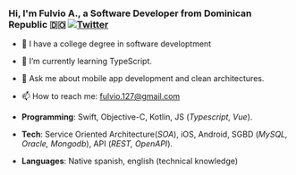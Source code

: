 ### Hi, I'm Fulvio A., a Software Developer from Dominican Republic 🇩🇴 [![Twitter](https://img.shields.io/badge/-Twitter-222222?style=flat-square&logo=twitter&logoColor=white&link=https://twitter.com/fulvio_moya/)](https://twitter.com/fulvio_moya) 

- :book: I have a college degree in software developtment


- 🌱 I’m currently learning TypeScript.
- 💬 Ask me about mobile app development and clean architectures.
- 📫 How to reach me: fulvio.127@gmail.com 
- **Programming**: Swift, Objective-C, Kotlin, JS (*Typescript, Vue*).
- **Tech**: Service Oriented Architecture(*SOA*), iOS, Android, SGBD (*MySQL, Oracle, Mongodb*), API (*REST, OpenAPI*).
- **Languages**: Native spanish, english (technical knowledge)
